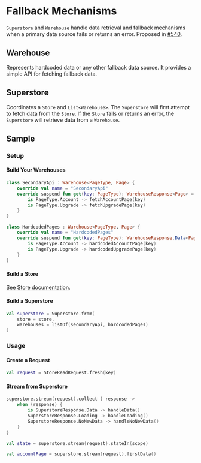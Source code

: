 # Fallback Mechanisms

`Superstore` and `Warehouse` handle data retrieval and fallback mechanisms when a primary data
source fails
or returns an error. Proposed in [#540](https://github.com/MobileNativeFoundation/Store/issues/540).

## Warehouse

Represents hardcoded data or any other fallback data source. It provides a simple API for fetching
fallback data.

## Superstore

Coordinates a `Store` and `List<Warehouse>`. The `Superstore` will first attempt to fetch data from
the `Store`. If the `Store` fails or returns an error, the `Superstore` will retrieve data from
a `Warehouse`.

## Sample

### Setup

#### Build Your Warehouses

```kotlin
class SecondaryApi : Warehouse<PageType, Page> {
    override val name = "SecondaryApi"
    override suspend fun get(key: PageType): WarehouseResponse<Page> = when (key) {
        is PageType.Account -> fetchAccountPage(key)
        is PageType.Upgrade -> fetchUpgradePage(key)
    }
}
```

```kotlin
class HardcodedPages : Warehouse<PageType, Page> {
    override val name = "HardcodedPages"
    override suspend fun get(key: PageType): WarehouseResponse.Data<Page> = when (key) {
        is PageType.Account -> hardcodedAccountPage(key)
        is PageType.Upgrade -> hardcodedUpgradePage(key)
    }
}
```

#### Build a Store

[See Store documentation](https://mobilenativefoundation.github.io/Store/store/store/).

#### Build a Superstore

```kotlin
val superstore = Superstore.from(
    store = store,
    warehouses = listOf(secondaryApi, hardcodedPages)
)
```

### Usage

#### Create a Request

```kotlin
val request = StoreReadRequest.fresh(key)
```

#### Stream from Superstore

```kotlin
superstore.stream(request).collect { response ->
    when (response) {
        is SuperstoreResponse.Data -> handleData()
        SuperstoreResponse.Loading -> handleLoading()
        SuperstoreResponse.NoNewData -> handleNoNewData()
    }
}
```

```kotlin
val state = superstore.stream(request).stateIn(scope)
```

```kotlin
val accountPage = superstore.stream(request).firstData()
```
